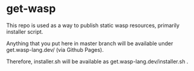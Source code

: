 # get-wasp

This repo is used as a way to publish static wasp resources, primarily installer script.

Anything that you put here in master branch will be available under get.wasp-lang.dev/ (via Github Pages).

Therefore, installer.sh will be available as get.wasp-lang.dev/installer.sh .
